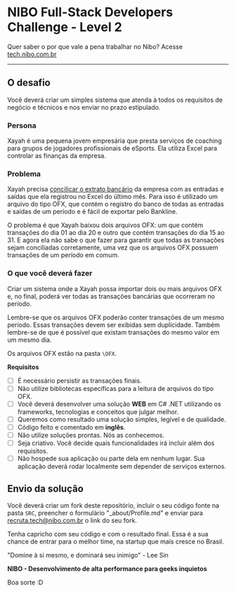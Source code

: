 NIBO Full-Stack Developers Challenge - Level 2
==============

Quer saber o por que vale a pena trabalhar no Nibo? Acesse [tech.nibo.com.br](https://tech.nibo.com.br)

------------

## O desafio
Você deverá criar um simples sistema que atenda à todos os requisitos de negócio e técnicos e nos enviar no prazo estipulado. 

### Persona
Xayah é uma pequena jovem empresária que presta serviços de coaching para grupos de jogadores profissionais de eSports. Ela utiliza Excel para controlar as finanças da empresa.

### Problema
Xayah precisa [concilicar o extrato bancário](https://www.nibo.com.br/blog/como-fazer-conciliacao-bancaria-passo-passo/) da empresa com as entradas e saídas que ela registrou no Excel do último mês. Para isso é utilizado um arquivo do tipo OFX, que contém o registro do banco de todas as entradas e saídas de um período e é fácil de exportar pelo Bankline.

O problema é que Xayah baixou dois arquivos OFX: um que contém transações do dia 01 ao dia 20 e outro que contém transações do dia 15 ao 31. E agora ela não sabe o que fazer para garantir que todas as transações sejam conciliadas corretamente, uma vez que os arquivos OFX possuem transações de um período em comum.

### O que você deverá fazer
Criar um sistema onde a Xayah possa importar dois ou mais arquivos OFX e, no final, poderá ver todas as transações bancárias que ocorreram no período.

Lembre-se que os arquivos OFX poderão conter transações de um mesmo período. Essas transações devem ser exibidas sem duplicidade. Também lembre-se de que é possível que existam transações do mesmo valor em um mesmo dia.

Os arquivos OFX estão na pasta ``\OFX``.

**Requisitos**
- [ ] É necessário persistir as transações finais.
- [ ] Não utilize bibliotecas específicas para a leitura de arquivos do tipo OFX.
- [ ] Você deverá desenvolver uma solução **WEB** em C# .NET utilizando os frameworks, tecnologias e conceitos que julgar melhor.
- [ ] Queremos como resultado uma solução simples, legível e de qualidade. 
- [ ] Código feito e comentado em **inglês**.
- [ ] Não utilize soluções prontas. Nós as conhecemos.
- [ ] Seja criativo. Você decide quais funcionalidades irá incluir além dos requisitos.
- [ ] Não hospede sua aplicação ou parte dela em nenhum lugar. Sua aplicação deverá rodar localmente sem depender de serviços externos.

## Envio da solução
Você deverá criar um fork deste repositório, incluir o seu código fonte na pasta ``SRC``,  preencher o formulário "_about/Profile.md" e enviar para recruta.tech@nibo.com.br o link do seu fork.

Tenha capricho com seu código e com o resultado final. Essa é a sua chance de entrar para o melhor time, na startup que mais cresce no Brasil.

"Domine à si mesmo, e dominará seu inimigo" - Lee Sin

**NIBO - Desenvolvimento de alta performance para geeks inquietos**

Boa sorte :D
